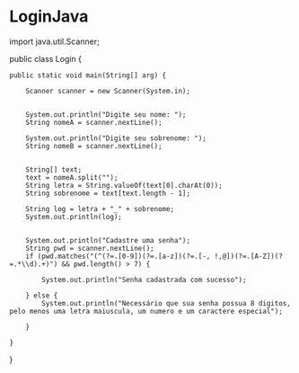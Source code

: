 # LoginJava

import java.util.Scanner;

public class Login {

    public static void main(String[] arg) {

        Scanner scanner = new Scanner(System.in);


        System.out.println("Digite seu nome: ");
        String nomeA = scanner.nextLine();

        System.out.println("Digite seu sobrenome: ");
        String nomeB = scanner.nextLine();


        String[] text;
        text = nomeA.split("");
        String letra = String.valueOf(text[0].charAt(0));
        String sobrenome = text[text.length - 1];

        String log = letra + "_" + sobrenome;
        System.out.println(log);


        System.out.println("Cadastre uma senha");
        String pwd = scanner.nextLine();
        if (pwd.matches("(^(?=.[0-9])(?=.[a-z])(?=.[-, !,@])(?=.[A-Z])(?=.*\\d).+)") && pwd.length() > 7) {

            System.out.println("Senha cadastrada com sucesso");

        } else {
            System.out.println("Necessário que sua senha possua 8 digitos, pelo menos uma letra maiuscula, um numero e um caractere especial");

        }

    }
}

